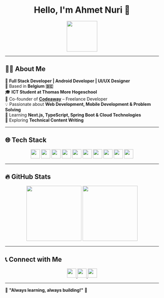 <!-- Profile Header -->
<h1 align="center">Hello, I'm Ahmet Nuri 👋</h1>
<p align="center">
  <img src="https://media.giphy.com/media/M9gbBd9nbDrOTu1Mqx/giphy.gif" width="100"/>
</p>

---

## 👨‍💻 About Me  
🚀 **Full Stack Developer | Android Developer | UI/UX Designer**  
📍 Based in **Belgium 🇧🇪**  
🎓 **ICT Student at Thomas More Hogeschool**  
💼 Co-founder of **[Codeaway](https://www.codeaway.be/)** – Freelance Developer  
💡 Passionate about **Web Development, Mobile Development & Problem Solving**  
📖 Learning **Next.js, TypeScript, Spring Boot & Cloud Technologies**  
📝 Exploring **Technical Content Writing**  

---

## 🌐 Tech Stack  
<div align="center">
  <img src="https://img.shields.io/badge/-React-61DAFB?style=flat&logo=react&logoColor=white" height="30"/>
  <img src="https://img.shields.io/badge/-Next.js-000000?style=flat&logo=next.js&logoColor=white" height="30"/>
  <img src="https://img.shields.io/badge/-TypeScript-3178C6?style=flat&logo=typescript&logoColor=white" height="30"/>
  <img src="https://img.shields.io/badge/-Java-007396?style=flat&logo=java&logoColor=white" height="30"/>
  <img src="https://img.shields.io/badge/-Spring_Boot-6DB33F?style=flat&logo=springboot&logoColor=white" height="30"/>
  <img src="https://img.shields.io/badge/-C%23-239120?style=flat&logo=c-sharp&logoColor=white" height="30"/>
  <img src="https://img.shields.io/badge/-PostgreSQL-336791?style=flat&logo=postgresql&logoColor=white" height="30"/>
  <img src="https://img.shields.io/badge/-MongoDB-47A248?style=flat&logo=mongodb&logoColor=white" height="30"/>
  <img src="https://img.shields.io/badge/-Docker-2496ED?style=flat&logo=docker&logoColor=white" height="30"/>
  <img src="https://img.shields.io/badge/-Tailwind_CSS-38B2AC?style=flat&logo=tailwind-css&logoColor=white" height="30"/>
</div>

---

## 🔥 GitHub Stats  
<div align="center">
  <img src="https://github-readme-stats.vercel.app/api?username=ahmetnuriuygun&show_icons=true&theme=radical" height="180" />
  <img src="https://github-readme-streak-stats.herokuapp.com/?user=ahmetnuriuygun&theme=radical" height="180"/>
</div>

---

## 📞 Connect with Me  
<p align="center">
  <a href="https://www.linkedin.com/in/ahmet-nuri-uygun-b4b1a6233/" target="_blank">
    <img src="https://img.shields.io/badge/LinkedIn-blue?style=for-the-badge&logo=linkedin&logoColor=white" height="30"/>
  </a>
  <a href="https://twitter.com/AhmetNuriUygun3" target="_blank">
    <img src="https://img.shields.io/badge/Twitter-blue?style=for-the-badge&logo=twitter&logoColor=white" height="30"/>
  </a>
  <a href="https://github.com/ahmetnuriuygun" target="_blank">
    <img src="https://img.shields.io/badge/GitHub-black?style=for-the-badge&logo=github&logoColor=white" height="30"/>
  </a>
</p>

---

🚀 **"Always learning, always building!"** 🚀  
